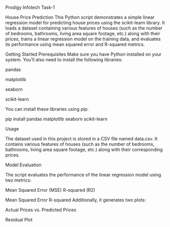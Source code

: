 Prodigy Infotech Task-1

House Price Prediction
This Python script demonstrates a simple linear regression model for predicting house prices using the scikit-learn library. It loads a dataset containing various features of houses (such as the number of bedrooms, bathrooms, living area square footage, etc.) along with their prices, trains a linear regression model on the training data, and evaluates its performance using mean squared error and R-squared metrics.

Getting Started
Prerequisites
Make sure you have Python installed on your system. You'll also need to install the following libraries:

pandas


matplotlib


seaborn


scikit-learn

You can install these libraries using pip:


pip install pandas matplotlib seaborn scikit-learn


Usage

The dataset used in this project is stored in a CSV file named data.csv. It contains various features of houses (such as the number of bedrooms, bathrooms, living area square footage, etc.) along with their corresponding prices.

Model Evaluation

The script evaluates the performance of the linear regression model using two metrics:

Mean Squared Error (MSE)
R-squared (R2)


Mean Squared Error
R-squared
Additionally, it generates two plots:

Actual Prices vs. Predicted Prices


Residual Plot
